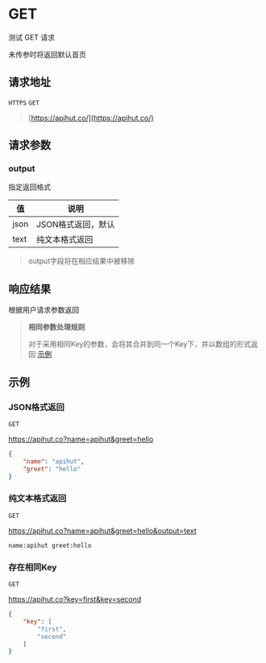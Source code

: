 # GET

测试 GET 请求

未传参时将返回默认首页

## 请求地址

`HTTPS` `GET`

> [https://apihut.co/](https://apihut.co/)

## 请求参数
### output

指定返回格式

| 值   | 说明               |
| ---- | ------------------ |
| json | JSON格式返回，默认 |
| text | 纯文本格式返回     |

> output字段将在相应结果中被移除

## 响应结果

根据用户请求参数返回

> **相同参数处理规则**
> 
> 对于采用相同Key的参数，会将其合并到同一个Key下，并以数组的形式返回 [示例](#示例) 

## 示例

### JSON格式返回

`GET` 

https://apihut.co?name=apihut&greet=hello

```json
{
    "name": "apihut",
    "greet": "hello"
}
```

### 纯文本格式返回

`GET` 

https://apihut.co?name=apihut&greet=hello&output=text

```
name:apihut greet:hello
```

### 存在相同Key

`GET` 

https://apihut.co?key=first&key=second

```json
{
    "key": [
        "first",
        "second"
    ]
}
```

